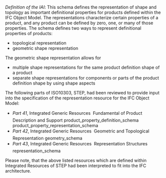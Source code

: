 _Definition of the IAI_: This schema defines the representation of shape and topology as important definitional properties for products defined within the IFC Object Model. The representations characterize certain properties of a product, and any product can be defined by zero, one, or many of those properties. The schema defines two ways to represent definitional properties of products:

* topological representation 
*  geometric shape representation 

The geometric shape representation allows for

* multiple shape representations for the same product definition shape of a product 
* separate shape representations for components or parts of the product definition shape by using shape aspects 

The following parts of ISO10303, STEP, had been reviewed to provide input into the specification of the representation resource for the IFC Object Model:

* _Part 41_, Integrated Generic Resources &#150; Fundamental of Product Description and Support product_property_definition_schema product_property_representation_schema 
* _Part 42_, Integrated Generic Resources &#150; Geometric and Topological Representation geometry_schema 
* _Part 43_, Integrated Generic Resources &#150; Representation Structures representation_schema 

Please note, that the above listed resources which are defined within Integrated Resources of STEP had been interpreted to fit into the IFC architecture.